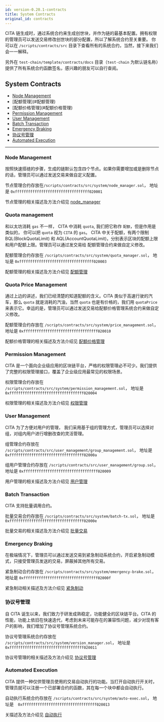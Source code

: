 ```yaml
---
id: version-0.20.1-contracts
title: System Contracts
original_id: contracts
---
```

CITA 链生成时，通过系统合约来生成创世块，并作为链的最基本配置。拥有权限的管理员可以发送交易修改创世块的部分配置，所以了解系统合约至关重要。 你可以在 `/scripts/contracts/src` 目录下查看所有的系统合约，当然，接下来我们会一一解释。

另外在 `test-chain/template/contracts/docs` 目录（`test-chain` 为默认链名称）提供了所有系统合约函数签名，感兴趣的朋友可以自行查阅。

<h2 class="hover-list">System Contracts</h2>

- [Node Management](#节点管理)
- \[配额管理\](#配额管理)
- \[配额价格管理\](#配额价格管理)
- [Permission Management](#权限管理)
- [User Management](#用户管理)
- [Batch Transaction](#批量交易)
- [Emergency Braking](#紧急制动)
- [协议号管理](#协议号管理)
- [Automated Execution](#自动执行)

* * *

### Node Management

按照快速搭裢的步骤，生成的链默认包含四个节点。如果你需要增加或是删除节点的话，管理员可以通过发送交易来做自定义配置。

节点管理合约存放在`/scripts/contracts/src/system/node_manager.sol`， 地址是 `0xffffffffffffffffffffffffffffffffff020001`

节点管理的相关描述及方法介绍见 [node_manager](./system-management/node)

### Quota management

和以太坊消耗 `gas` 不一样， CITA 中消耗 `quota`, 我们把它称作 `配额`，但是作用是类似的， 你可以把 `quota` 视为 `CITA` 的 `gas`。 CITA 中关于配额，有两个限制 BQL(BlockQuotaLimit) 和 AQL(AccountQuotaLimit)，分别表示区块的配额上限和用户配额上限。管理员可以通过发交易给 配额管理合约来做自定义修改。

配额管理合约存放在 `/scripts/contracts/src/system/quota_manager.sol`， 地址是 `0xffffffffffffffffffffffffffffffffff020003`

配额管理的相关描述及方法介绍见 [配额管理](./system-management/quota)

### Quota Price Management

通过上边的讲述，我们已经清楚的知道配额的含义。CITA 类似于高速行驶的汽车，那么 `quota` 就是消耗的汽油，当然 `quota` 也是有价格的，我们用 `quotaPrice` 来表示它。幸运的是，管理员可以通过发送交易给配额价格管理系统合约来做自定义修改。

配额管理合约存放在 `/scripts/contracts/src/system/price_management.sol`， 地址是 `0xffffffffffffffffffffffffffffffffff020010`

配额价格管理的相关描述及方法介绍见 [配额价格管理](./system-management/price)

### Permission Management

CITA 是一个面向企业级应用的区块链平台，严格的权限管理必不可少。我们提供了完整的权限管理接口，覆盖了企业级应用最常见的权限场景。

权限管理合约存放在 `/scripts/contracts/src/system/permission_management.sol`， 地址是 `0xffffffffffffffffffffffffffffffffff020004`

权限管理的相关描述及方法介绍见 [权限管理](./system-management/permission)

### User Management

CITA 为了方便对用户的管理， 我们采用基于组的管理方式，管理员可以选择对组，对组内用户进行增删改查的灵活管理。

组管理合约存放在 `/scripts/contracts/src/user_management/group_management.sol`， 地址是 `0xffffffffffffffffffffffffffffffffff02000a`

组用户管理合约存放在 `/scripts/contracts/src/user_management/group.sol`， 地址是 `0xffffffffffffffffffffffffffffffffff020009`

用户管理的相关描述及方法介绍见 [用户管理](./system-management/user)

### Batch Transaction

CITA 支持批量调用合约。

批量交易合约存放在 `/scripts/contracts/src/system/batch-tx.sol`， 地址是 `0xffffffffffffffffffffffffffffffffff02000e`

批量交易的相关描述及方法介绍见 [批量交易](./system-management/batch-tx)

### Emergency Braking

在极端情况下，管理员可以通过发送交易到紧急制动系统合约，开启紧急制动模式，只接受管理员发送的交易，屏蔽掉其他所有交易。

紧急制动合约存放在 `/scripts/contracts/src/system/emergency-brake.sol`， 地址是 `0xffffffffffffffffffffffffffffffffff02000f`

紧急制动相关描述及方法介绍见 [紧急制动](./system-management/emergency-brake)

### 协议号管理

自 CITA 诞生以来，我们致力于研发成熟稳定，功能健全的区块链平台。CITA 的性能，功能上依旧在快速迭代，考虑到未来可能存在的兼容性问题，减少对现有客户的影响，我们增加了协议号管理系统合约。

协议号管理系统合约存放在 `/scripts/contracts/src/system/version_manager.sol`， 地址是　`0xffffffffffffffffffffffffffffffffff020011`

协议号管理的相关描述及方法介绍见 [协议号管理](./system-management/version)

### Automated Execution

CITA 提供一种仅供管理员使用的交易自动执行的功能。当打开自动执行开关时，管理员就可以注册一个已部署合约的函数，其在每一个块中都会自动执行。

自动执行系统合约存放在 `/scripts/contracts/src/system/auto-exec.sol`， 地址是　`0xffffffffffffffffffffffffffffffffff020013`

关描述及方法介绍见 [自动执行](./system-management/auto-exec)